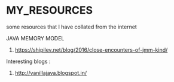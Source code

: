 # MY_RESOURCES
some resources that I have collated from the internet

JAVA MEMORY MODEL
1. https://shipilev.net/blog/2016/close-encounters-of-jmm-kind/

Interesting blogs :
1. http://vanillajava.blogspot.in/
